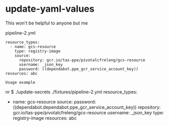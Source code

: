 # update-yaml-values
This won't be helpful to anyone but me


pipeline-2.yml
```
resource_types:
  - name: gcs-resource
    type: registry-image
    source:
      repository: gcr.io/tas-ppe/pivotalcfreleng/gcs-resource
      username: _json_key
      password: ((dependabot.ppe_gcr_service_account_key))
resources: abc

Usage example

```
nr $ ./update-secrets ./fixtures/pipeline-2.yml
resource_types:
- name: gcs-resource
  source:
    password: ((dependabot.dependabot.ppe_gcr_service_account_key))
    repository: gcr.io/tas-ppe/pivotalcfreleng/gcs-resource
    username: _json_key
  type: registry-image
resources: abc
```
